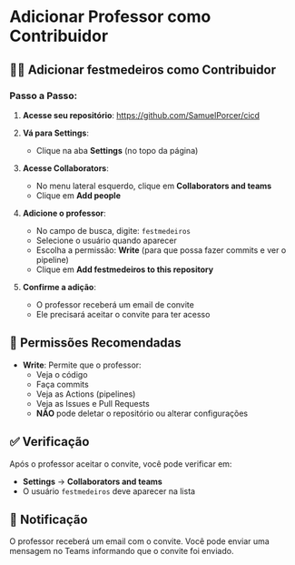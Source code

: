 # Adicionar Professor como Contribuidor

## 👨‍🏫 Adicionar festmedeiros como Contribuidor

### Passo a Passo:

1. **Acesse seu repositório**: https://github.com/SamuelPorcer/cicd

2. **Vá para Settings**:
   - Clique na aba **Settings** (no topo da página)

3. **Acesse Collaborators**:
   - No menu lateral esquerdo, clique em **Collaborators and teams**
   - Clique em **Add people**

4. **Adicione o professor**:
   - No campo de busca, digite: `festmedeiros`
   - Selecione o usuário quando aparecer
   - Escolha a permissão: **Write** (para que possa fazer commits e ver o pipeline)
   - Clique em **Add festmedeiros to this repository**

5. **Confirme a adição**:
   - O professor receberá um email de convite
   - Ele precisará aceitar o convite para ter acesso

## 🔐 Permissões Recomendadas

- **Write**: Permite que o professor:
  - Veja o código
  - Faça commits
  - Veja as Actions (pipelines)
  - Veja as Issues e Pull Requests
  - **NÃO** pode deletar o repositório ou alterar configurações

## ✅ Verificação

Após o professor aceitar o convite, você pode verificar em:
- **Settings** → **Collaborators and teams**
- O usuário `festmedeiros` deve aparecer na lista

## 📧 Notificação

O professor receberá um email com o convite. Você pode enviar uma mensagem no Teams informando que o convite foi enviado. 